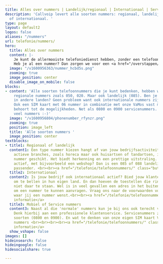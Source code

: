 ```yaml
---
title: Alles over nummers | Landelijk/regionaal | Internationaal | Servicenummers
description: 'Callvoip levert alle soorten nummers: regionaal, landelijk, service
  of internationaal. '
type: page
layout: default2
logos: false
aliases: "/nummers"
url: telefonie/nummers/
hero:
  title: Alles over nummers
  content: |-
    Je kunt de allermooiste telefoniedienst hebben, zonder een telefoonnummer zal er niks rinkelen. Daarom kunnen we alle soorten nummers regelen, in eigen beheer. Ze kunnen met een druk op de knop actief zijn. En heb je een blok van 10 opeenvolgende nummers nodig? Dan is dat ook zo geregeld!<br><br>
    Heb je al een nummer? Dan zorgen we voor een <a href="/overstappen/">probleemloze overstap</a> met nummerbehoud, zodat je altijd bereikbaar blijft.
  image: "/v1600956363/nummer_hcbd5s.png"
  zooming: true
  image_position: center
  disable_image_on_mobile: false
blocks:
- content: 'Alle soorten telefoonnummers die je kunt bedenken, hebben we. Natuurlijk
    regionale nummers zoals 050, 020. Maar ook landelijk (085). Ben je ook actief
    in andere landen? Geen probleem want ook internationale nummers zijn mogelijk.
    Ook een SIM kaart met 06 nummer in combinatie met onze VaMos vast mobiel oplossing
    behoort tot de mogelijkheden. Net als 0800 en 0900 servicenummers. Kortom: ontelbaar
    veel nummers :-)'
  image: "/v1600956804/phonenumber_rfynzr.png"
  zooming: true
  position: image_left
  title: 'Alle soorten nummers '
  image_position: center
textblocks:
- title1: Regionaal of landelijk
  content1: Een type nummer kiezen hangt af van jouw bedrijfsactiviteiten. Voor lokaal
    actieve branches, zoals horeca maar ook huisartsen of tandartsen, is een regionaal
    nummer geschikt. Het biedt herkenning en een prettige uitstraling. Ben je landelijk
    actief, met bijvoorbeeld een webshop? Dan is een 085 of 088 landelijk nummer wellicht
    passender. <br><br><a href="/telefonie/telefoonnummers/" class="button">Meer informatie</a>
  title2: Internationaal
  content2: Is jouw bedrijf ook internationaal actief? Bied jouw klanten een nummer
    om te bellen in hun eigen land. En dan hoeven de toestellen die rinkelen heus
    niet daar te staan. Wel is in veel gevallen een adres in het buitenland nodig
    om een nummer te kunnen aanvragen. Vraag ons naar de voorwaarden voor het land
    waar jij een nummer wenst.<br><br><a href="/telefonie/telefoonnummers/" class="button">Meer
    informatie</a>
  title3: Mobiel of Service nummers
  content3: Naast al die 'normale' nummers kun je bij ons ook terecht voor servicenummers.
    Denk hierbij aan een professionele klantenservice. Servicenummers zijn er in 2
    soorten (0800 en 0900). En wat te denken van onze eigen SIM kaart Vamos met 06
    nummers <br><br><br><br><a href="/telefonie/telefoonnummers/" class="button">Meer
    informatie</a>
  show_vshape: false
images: []
hideinsearch: false
hideingoogle: false
hidesocialshare: true

---
```

